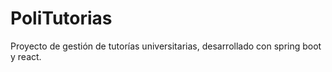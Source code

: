 # PoliTutorias
Proyecto de gestión de tutorías universitarias, desarrollado con spring boot y react.
